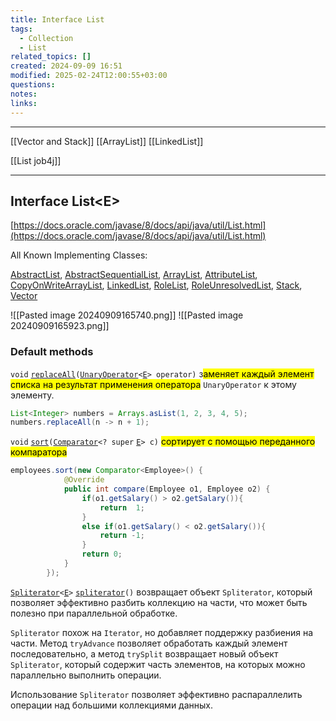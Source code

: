 ```yaml
---
title: Interface List
tags:
  - Collection
  - List
related_topics: []
created: 2024-09-09 16:51
modified: 2025-02-24T12:00:55+03:00
questions: 
notes: 
links: 
---
```


----
[[Vector and Stack]]
[[ArrayList]]
[[LinkedList]]

[[List job4j]]


---
## Interface List\<E>

[https://docs.oracle.com/javase/8/docs/api/java/util/List.html](https://docs.oracle.com/javase/8/docs/api/java/util/List.html)

All Known Implementing Classes:

[AbstractList](https://docs.oracle.com/javase/8/docs/api/java/util/AbstractList.html), [AbstractSequentialList](https://docs.oracle.com/javase/8/docs/api/java/util/AbstractSequentialList.html), [ArrayList](https://docs.oracle.com/javase/8/docs/api/java/util/ArrayList.html), [AttributeList](https://docs.oracle.com/javase/8/docs/api/javax/management/AttributeList.html), [CopyOnWriteArrayList](https://docs.oracle.com/javase/8/docs/api/java/util/concurrent/CopyOnWriteArrayList.html), [LinkedList](https://docs.oracle.com/javase/8/docs/api/java/util/LinkedList.html), [RoleList](https://docs.oracle.com/javase/8/docs/api/javax/management/relation/RoleList.html), [RoleUnresolvedList](https://docs.oracle.com/javase/8/docs/api/javax/management/relation/RoleUnresolvedList.html), [Stack](https://docs.oracle.com/javase/8/docs/api/java/util/Stack.html), [Vector](https://docs.oracle.com/javase/8/docs/api/java/util/Vector.html)

  ![[Pasted image 20240909165740.png]]
![[Pasted image 20240909165923.png]]
### Default methods

`void` [`replaceAll`](https://docs.oracle.com/javase/8/docs/api/java/util/List.html#replaceAll-java.util.function.UnaryOperator-)`(`[`UnaryOperator`](https://docs.oracle.com/javase/8/docs/api/java/util/function/UnaryOperator.html)`<`[`E`](https://docs.oracle.com/javase/8/docs/api/java/util/List.html)`> operator)` з<mark class="hltr-yellow">аменяет каждый элемент списка на результат применения оператора</mark> `UnaryOperator` к этому элементу.

```Java
List<Integer> numbers = Arrays.asList(1, 2, 3, 4, 5);
numbers.replaceAll(n -> n + 1);
```

  

`void` [`sort`](https://docs.oracle.com/javase/8/docs/api/java/util/List.html#sort-java.util.Comparator-)`(`[`Comparator`](https://docs.oracle.com/javase/8/docs/api/java/util/Comparator.html)`<? super` [`E`](https://docs.oracle.com/javase/8/docs/api/java/util/List.html)`> c)` <mark class="hltr-yellow">сортирует с помощью переданного компаратора</mark>

```Java
employees.sort(new Comparator<Employee>() {
            @Override
            public int compare(Employee o1, Employee o2) {
                if(o1.getSalary() > o2.getSalary()){
                    return  1;
                }
                else if(o1.getSalary() < o2.getSalary()){
                    return -1;
                }
                return 0;
            }
        });
```

[`Spliterator`](https://docs.oracle.com/javase/8/docs/api/java/util/Spliterator.html)`<`[`E`](https://docs.oracle.com/javase/8/docs/api/java/util/List.html)`>` [`spliterator`](https://docs.oracle.com/javase/8/docs/api/java/util/List.html#spliterator--)`()` возвращает объект `Spliterator`, который позволяет эффективно разбить коллекцию на части, что может быть полезно при параллельной обработке.

`Spliterator` похож на `Iterator`, но добавляет поддержку разбиения на части. Метод `tryAdvance` позволяет обработать каждый элемент последовательно, а метод `trySplit` возвращает новый объект `Spliterator`, который содержит часть элементов, на которых можно параллельно выполнить операции.

Использование `Spliterator` позволяет эффективно распараллелить операции над большими коллекциями данных.